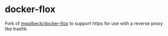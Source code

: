 # docker-flox

Fork of [mwalbeck/docker-flox](https://git.walbeck.it/mwalbeck/docker-flox) to support https for use with a reverse proxy like traefik.

